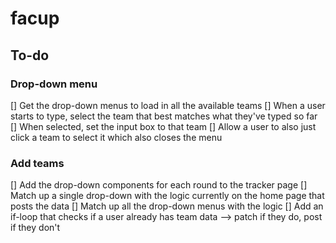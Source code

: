 # facup

## To-do
### Drop-down menu
[] Get the drop-down menus to load in all the available teams
[] When a user starts to type, select the team that best matches what they've typed so far
[] When selected, set the input box to that team
[] Allow a user to also just click a team to select it which also closes the menu

### Add teams
[] Add the drop-down components for each round to the tracker page
[] Match up a single drop-down with the logic currently on the home page that posts the data
[] Match up all the drop-down menus with the logic
[] Add an if-loop that checks if a user already has team data --> patch if they do, post if they don't
